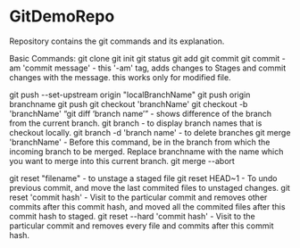 # GitDemoRepo

Repository contains the git commands and its explanation.

Basic Commands:
git clone
git init
git status
git add
git commit
git commit -am 'commit message' -  this '-am' tag, adds changes to Stages and commit changes with the message. this works only for modified file. 

git push --set-upstream origin "localBranchName"
git push origin branchname
git push
git checkout 'branchName'
git checkout -b 'branchName'
“git diff ‘branch name’” - shows difference of the branch from the current branch.
git branch - to display branch names that is checkout locally.
git branch -d 'branch name' - to delete branches
git merge 'branchName' - Before this command, be in the branch from which the incoming branch to be merged. Replace branchname with the name which you want to merge into this current branch.
git merge --abort


git reset "filename" - to unstage a staged file
git reset HEAD~1  - To undo previous commit, and move the last commited files to unstaged changes.
git reset 'commit hash' -  Visit to the particular commit and removes other commits after this commit hash, and moved all the commited files after this commit hash to staged.
git reset --hard 'commit hash' - Visit to the particular commit and removes every file and commits after this commit hash.

